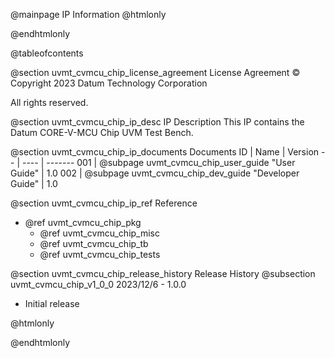 @mainpage IP Information
@htmlonly
<div class="autonumbering">
@endhtmlonly


@tableofcontents


@section uvmt_cvmcu_chip_license_agreement License Agreement
© Copyright 2023 Datum Technology Corporation

All rights reserved.


@section uvmt_cvmcu_chip_ip_desc IP Description
This IP contains the Datum CORE-V-MCU Chip UVM Test Bench.



@section uvmt_cvmcu_chip_ip_documents Documents
ID | Name | Version
-- | ---- | -------
001 | @subpage uvmt_cvmcu_chip_user_guide "User Guide" | 1.0
002 | @subpage uvmt_cvmcu_chip_dev_guide "Developer Guide" | 1.0


@section uvmt_cvmcu_chip_ip_ref Reference
 * @ref uvmt_cvmcu_chip_pkg
   * @ref uvmt_cvmcu_chip_misc
   * @ref uvmt_cvmcu_chip_tb
   * @ref uvmt_cvmcu_chip_tests


@section uvmt_cvmcu_chip_release_history Release History
@subsection uvmt_cvmcu_chip_v1_0_0 2023/12/6 - 1.0.0
- Initial release


@htmlonly
</div>
@endhtmlonly